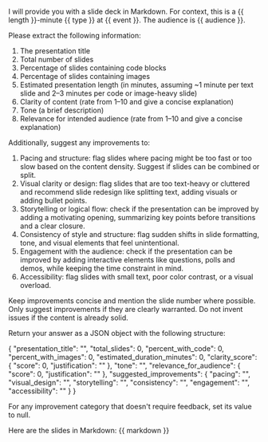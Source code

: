 I will provide you with a slide deck in Markdown. For context, this is a {{ length }}-minute {{ type }} at {{ event }}. 
The audience is {{ audience }}.

Please extract the following information:

1. The presentation title
2. Total number of slides
3. Percentage of slides containing code blocks
4. Percentage of slides containing images
5. Estimated presentation length (in minutes, assuming ~1 minute per text slide and 2–3 minutes per code or image-heavy slide)
6. Clarity of content (rate from 1–10 and give a concise explanation)
7. Tone (a brief description)
8. Relevance for intended audience (rate from 1–10 and give a concise explanation)

Additionally, suggest any improvements to:

1. Pacing and structure: flag slides where pacing might be too fast or too slow based on the content density. Suggest if slides can be combined or split.
2. Visual clarity or design: flag slides that are too text-heavy or cluttered and recommend slide redesign like splitting text, adding visuals or adding bullet points.
3. Storytelling or logical flow: check if the presentation can be improved by adding a motivating opening, summarizing key points before transitions and a clear closure.
4. Consistency of style and structure: flag sudden shifts in slide formatting, tone, and visual elements that feel unintentional.
5. Engagement with the audience: check if the presentation can be improved by adding interactive elements like questions, polls and demos, while keeping the time constraint in mind.
6. Accessibility: flag slides with small text, poor color contrast, or a visual overload.

Keep improvements concise and mention the slide number where possible. 
Only suggest improvements if they are clearly warranted. 
Do not invent issues if the content is already solid.

Return your answer as a JSON object with the following structure:

{
  "presentation_title": "",
  "total_slides": 0,
  "percent_with_code": 0,
  "percent_with_images": 0,
  "estimated_duration_minutes": 0,
  "clarity_score": {
    "score": 0,
    "justification": ""
  },
  "tone": "",
  "relevance_for_audience": {
    "score": 0,
    "justification": ""
  },
  "suggested_improvements": {
    "pacing": "",
    "visual_design": "",
    "storytelling": "",
    "consistency": "",
    "engagement": "",
    "accessibility": ""
  }
}

For any improvement category that doesn't require feedback, set its value to null.

Here are the slides in Markdown:
{{ markdown }}
